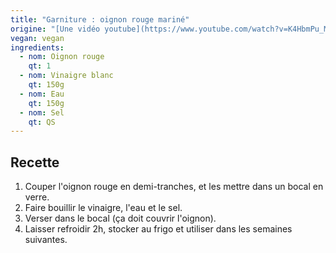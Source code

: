 ```yaml
---
title: "Garniture : oignon rouge mariné"
origine: "[Une vidéo youtube](https://www.youtube.com/watch?v=K4HbmPu_M_4)"
vegan: vegan
ingredients:
  - nom: Oignon rouge
    qt: 1
  - nom: Vinaigre blanc
    qt: 150g
  - nom: Eau
    qt: 150g
  - nom: Sel
    qt: QS
---
```


Recette
-------

1. Couper l'oignon rouge en demi-tranches, et les mettre dans un bocal en verre.
2. Faire bouillir le vinaigre, l'eau et le sel.
3. Verser dans le bocal (ça doit couvrir l'oignon).
4. Laisser refroidir 2h, stocker au frigo et utiliser dans les semaines suivantes.
